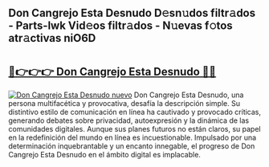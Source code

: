 ## Don Cangrejo Esta Desnudo D𝚎sn𝚞dos filtr𝚊dos - Parts-lwk Vid𝚎os filtr𝚊dos - N𝚞evas f𝚘tos atr𝚊ctivas niO6D

# <h2><a href="http://mbcgr3.tromn.icu/?c=Don+Cangrejo+Esta+Desnudo">🔗👉👉👉 Don Cangrejo Esta Desnudo 🔗🔗</a></h2>

[![Don Cangrejo Esta Desnudo nuevo](https://i.imgur.com/pEAQMta.gif)](http://mbcgr3.tromn.icu/?c=Don+Cangrejo+Esta+Desnudo)
Don Cangrejo Esta Desnudo, una persona multifacética y provocativa, desafía la descripción simple. Su distintivo estilo de comunicación en línea ha cautivado y provocado críticas, generando debates sobre privacidad, autoexpresión y la dinámica de las comunidades digitales. Aunque sus planes futuros no están claros, su papel en la redefinición del mundo en línea es incuestionable. Impulsado por una determinación inquebrantable y un encanto innegable, el progreso de Don Cangrejo Esta Desnudo en el ámbito digital es implacable.
